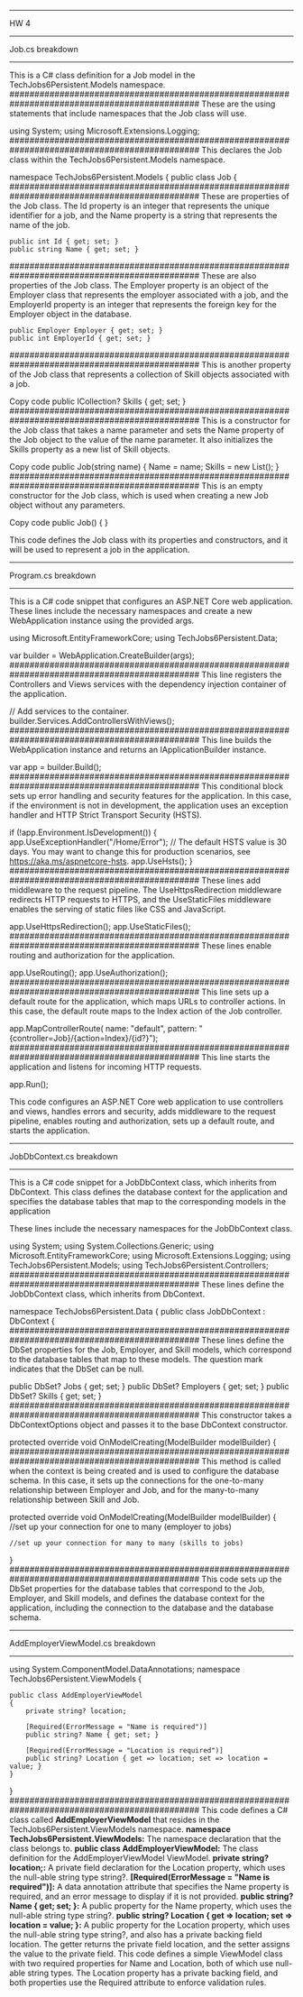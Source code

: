 **********************************************************************************************
HW 4
**********************************************************************************************
Job.cs breakdown
**********************************************************************************************
This is a C# class definition for a Job model in the TechJobs6Persistent.Models namespace.
##############################################################################################
These are the using statements that include namespaces that the Job class will use.

using System;
using Microsoft.Extensions.Logging;
##############################################################################################
This declares the Job class within the TechJobs6Persistent.Models namespace.

namespace TechJobs6Persistent.Models
{
    public class Job
    {
##############################################################################################
These are properties of the Job class. The Id property is an integer that represents the unique identifier for a job, and the Name property is a string that represents the name of the job.

    public int Id { get; set; }
    public string Name { get; set; }
##############################################################################################
These are also properties of the Job class. The Employer property is an object of the Employer class that represents the employer associated with a job, and the EmployerId property is an integer that represents the foreign key for the Employer object in the database.

    public Employer Employer { get; set; }
    public int EmployerId { get; set; }
##############################################################################################
This is another property of the Job class that represents a collection of Skill objects associated with a job.

Copy code
    public ICollection<Skill>? Skills { get; set; }
##############################################################################################
This is a constructor for the Job class that takes a name parameter and sets the Name property of the Job object to the value of the name parameter. It also initializes the Skills property as a new list of Skill objects.

Copy code
    public Job(string name)
    {
        Name = name;
        Skills = new List<Skill>();
    }
##############################################################################################
This is an empty constructor for the Job class, which is used when creating a new Job object without any parameters.

Copy code
    public Job()
    {
    }

This code defines the Job class with its properties and constructors, and it will be used to represent a job in the application.
**********************************************************************************************
Program.cs breakdown
**********************************************************************************************
This is a C# code snippet that configures an ASP.NET Core web application.
These lines include the necessary namespaces and create a new WebApplication instance using the provided args.

using Microsoft.EntityFrameworkCore;
using TechJobs6Persistent.Data;

var builder = WebApplication.CreateBuilder(args);
##############################################################################################
This line registers the Controllers and Views services with the dependency injection container of the application.

// Add services to the container.
builder.Services.AddControllersWithViews();
##############################################################################################
This line builds the WebApplication instance and returns an IApplicationBuilder instance.

var app = builder.Build();
##############################################################################################
This conditional block sets up error handling and security features for the application. In this case, if the environment is not in development, the application uses an exception handler and HTTP Strict Transport Security (HSTS).

if (!app.Environment.IsDevelopment())
{
    app.UseExceptionHandler("/Home/Error");
    // The default HSTS value is 30 days. You may want to change this for production scenarios, see https://aka.ms/aspnetcore-hsts.
    app.UseHsts();
}
##############################################################################################
These lines add middleware to the request pipeline. The UseHttpsRedirection middleware redirects HTTP requests to HTTPS, and the UseStaticFiles middleware enables the serving of static files like CSS and JavaScript.

app.UseHttpsRedirection();
app.UseStaticFiles();
##############################################################################################
These lines enable routing and authorization for the application.

app.UseRouting();
app.UseAuthorization();
##############################################################################################
This line sets up a default route for the application, which maps URLs to controller actions. In this case, the default route maps to the Index action of the Job controller.

app.MapControllerRoute(
    name: "default",
    pattern: "{controller=Job}/{action=Index}/{id?}");
##############################################################################################
This line starts the application and listens for incoming HTTP requests.

app.Run();

This code configures an ASP.NET Core web application to use controllers and views, handles errors and security, adds middleware to the request pipeline, enables routing and authorization, sets up a default route, and starts the application.
**********************************************************************************************
JobDbContext.cs breakdown
**********************************************************************************************
This is a C# code snippet for a JobDbContext class, which inherits from DbContext. This class defines the database context for the application and specifies the database tables that map to the corresponding models in the application

These lines include the necessary namespaces for the JobDbContext class.

using System;
using System.Collections.Generic;
using Microsoft.EntityFrameworkCore;
using Microsoft.Extensions.Logging;
using TechJobs6Persistent.Models;
using TechJobs6Persistent.Controllers;
##############################################################################################
These lines define the JobDbContext class, which inherits from DbContext.

namespace TechJobs6Persistent.Data
{
    public class JobDbContext : DbContext
    {
##############################################################################################
These lines define the DbSet properties for the Job, Employer, and Skill models, which correspond to the database tables that map to these models. The question mark indicates that the DbSet can be null.

public DbSet<Job>? Jobs { get; set; }
public DbSet<Employer>? Employers { get; set; }
public DbSet<Skill>? Skills { get; set; }
##############################################################################################
This constructor takes a DbContextOptions object and passes it to the base DbContext constructor.

protected override void OnModelCreating(ModelBuilder modelBuilder)
{
##############################################################################################
This method is called when the context is being created and is used to configure the database schema. In this case, it sets up the connections for the one-to-many relationship between Employer and Job, and for the many-to-many relationship between Skill and Job.

protected override void OnModelCreating(ModelBuilder modelBuilder)
{
    //set up your connection for one to many (employer to jobs)

    //set up your connection for many to many (skills to jobs)
}
##############################################################################################
This code sets up the DbSet properties for the database tables that correspond to the Job, Employer, and Skill models, and defines the database context for the application, including the connection to the database and the database schema.
**********************************************************************************************
AddEmployerViewModel.cs breakdown
**********************************************************************************************
using System.ComponentModel.DataAnnotations;
namespace TechJobs6Persistent.ViewModels
{


    public class AddEmployerViewModel
    {
        private string? location;

        [Required(ErrorMessage = "Name is required")]
        public string? Name { get; set; }

        [Required(ErrorMessage = "Location is required")]
        public string? Location { get => location; set => location = value; }
    }

}
##############################################################################################
This code defines a C# class called **AddEmployerViewModel** that resides in the TechJobs6Persistent.ViewModels namespace. 
**namespace TechJobs6Persistent.ViewModels:** The namespace declaration that the class belongs to. 
**public class AddEmployerViewModel:** The class definition for the AddEmployerViewModel ViewModel. 
**private string? location;:** A private field declaration for the Location property, which uses the null-able string type string?.
**[Required(ErrorMessage = "Name is required")]:** A data annotation attribute that specifies the Name property is required, and an error message to display if it is not provided.
**public string? Name { get; set; }:** A public property for the Name property, which uses the null-able string type string?.
**public string? Location { get => location; set => location = value; }:** A public property for the Location property, which uses the null-able string type string?, and also has a private backing field location. The getter returns the private field location, and the setter assigns the value to the private field.
This code defines a simple ViewModel class with two required properties for Name and Location, both of which use null-able string types. The Location property has a private backing field, and both properties use the Required attribute to enforce validation rules.





